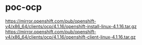 # poc-ocp

https://mirror.openshift.com/pub/openshift-v4/x86_64/clients/ocp/4.1.16/openshift-install-linux-4.1.16.tar.gz
https://mirror.openshift.com/pub/openshift-v4/x86_64/clients/ocp/4.1.16/openshift-client-linux-4.1.16.tar.gz
